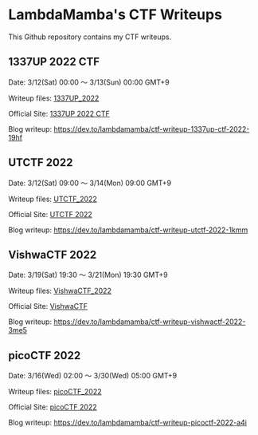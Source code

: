 # LambdaMamba's CTF Writeups

This Github repository contains my CTF writeups.

## 1337UP 2022 CTF
Date: 3/12(Sat) 00:00 ～ 3/13(Sun) 00:00 GMT+9

Writeup files: [1337UP_2022](./1337UP_2022)

Official Site: [1337UP 2022 CTF](https://www.intigriti.com/1337uplive)

Blog writeup: https://dev.to/lambdamamba/ctf-writeup-1337up-ctf-2022-19hf


## UTCTF 2022
Date: 3/12(Sat) 09:00 ～ 3/14(Mon) 09:00 GMT+9

Writeup files: [UTCTF_2022](./UTCTF_2022)

Official Site: [UTCTF 2022](http://utctf.live/)

Blog writeup: https://dev.to/lambdamamba/ctf-writeup-utctf-2022-1kmm


## VishwaCTF 2022
Date: 3/19(Sat) 19:30 ～ 3/21(Mon) 19:30 GMT+9

Writeup files: [VishwaCTF_2022](./VishwaCTF_2022)

Official Site: [VishwaCTF](https://vishwactf.com/)

Blog writeup: https://dev.to/lambdamamba/ctf-writeup-vishwactf-2022-3me5


## picoCTF 2022
Date:  3/16(Wed) 02:00 ～ 3/30(Wed) 05:00 GMT+9

Writeup files: [picoCTF_2022](./picoCTF_2022)

Official Site: [picoCTF 2022](https://picoctf.org/competitions/2022-spring)

Blog writeup: https://dev.to/lambdamamba/ctf-writeup-picoctf-2022-a4i
